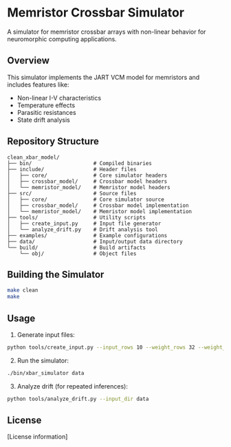 # Memristor Crossbar Simulator

A simulator for memristor crossbar arrays with non-linear behavior for neuromorphic computing applications.

## Overview

This simulator implements the JART VCM model for memristors and includes features like:
- Non-linear I-V characteristics
- Temperature effects
- Parasitic resistances
- State drift analysis

## Repository Structure

```
clean_xbar_model/
├── bin/                    # Compiled binaries
├── include/                # Header files
│   ├── core/               # Core simulator headers
│   ├── crossbar_model/     # Crossbar model headers
│   └── memristor_model/    # Memristor model headers
├── src/                    # Source files
│   ├── core/               # Core simulator source
│   ├── crossbar_model/     # Crossbar model implementation
│   └── memristor_model/    # Memristor model implementation
├── tools/                  # Utility scripts
│   ├── create_input.py     # Input file generator
│   └── analyze_drift.py    # Drift analysis tool
├── examples/               # Example configurations
├── data/                   # Input/output data directory
└── build/                  # Build artifacts
    └── obj/                # Object files
```

## Building the Simulator

```bash
make clean
make
```

## Usage

1. Generate input files:
```bash
python tools/create_input.py --input_rows 10 --weight_rows 32 --weight_cols 32 --output_dir data
```

2. Run the simulator:
```bash
./bin/xbar_simulator data
```

3. Analyze drift (for repeated inferences):
```bash
python tools/analyze_drift.py --input_dir data
```

## License

[License information] 